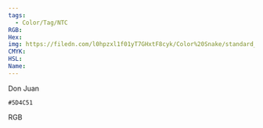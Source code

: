 ```yaml
---
tags:
  - Color/Tag/NTC
RGB:
Hex:
img: https://filedn.com/l0hpzxl1f01yT7GHxtF8cyk/Color%20Snake/standard_csv_to_svg/%23/5D4C51.svg
CMYK:
HSL:
Name:
---
```

Don Juan
```palette
#5D4C51
```
RGB
